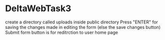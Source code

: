 # DeltaWebTask3
create a directory called uploads inside public directory
Press "ENTER" for saving the changes made in editing the form (else the save changes button) 
Submit form button is for reditrction to user home page
